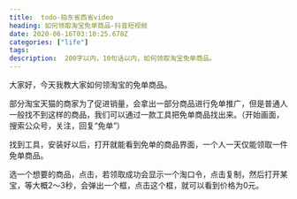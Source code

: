 ```yaml
---
title:  todo-拍东省西省video
heading: 如何领取淘宝免单商品-抖音短视频
date: 2020-06-16T03:10:25.678Z
categories: ["life"]
tags: 
description:  200字以内，10句话以内，如何领取淘宝免单商品。
---
```


大家好，今天我教大家如何领淘宝的免单商品。

部分淘宝天猫的商家为了促进销量，会拿出一部分商品进行免单推广，但是普通人一般找不到这样的商品，我们可以通过一款工具把免单商品找出来。（开始画面，搜索公众号，关注，回复“免单”）

找到工具，安装好以后，打开就能看到免单的商品界面，一个人一天仅能领取一件免单商品。

选一个想要的商品，点击，若领取成功会显示一个淘口令，点击复制，然后打开某宝，等大概2～3秒，会弹出一个框，点击这个框，就可以看到价格为0元。




